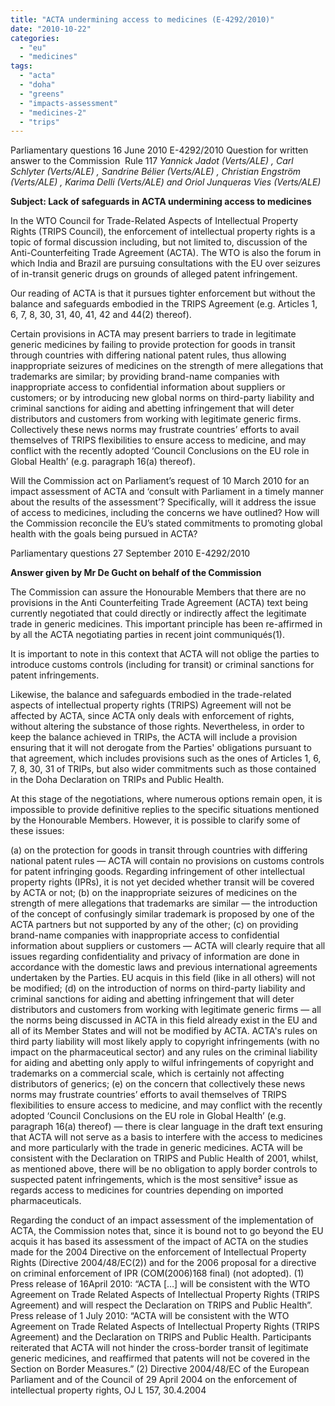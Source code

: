 ```yaml
---
title: "ACTA undermining access to medicines (E-4292/2010)"
date: "2010-10-22"
categories: 
  - "eu"
  - "medicines"
tags: 
  - "acta"
  - "doha"
  - "greens"
  - "impacts-assessment"
  - "medicines-2"
  - "trips"
---
```


Parliamentary questions 16 June 2010 E-4292/2010 Question for written answer to the Commission  Rule 117 _Yannick Jadot (Verts/ALE) , Carl Schlyter (Verts/ALE) , Sandrine Bélier (Verts/ALE) , Christian Engström (Verts/ALE) , Karima Delli (Verts/ALE) and Oriol Junqueras Vies (Verts/ALE)_

**Subject: Lack of safeguards in ACTA undermining access to medicines**

In the WTO Council for Trade-Related Aspects of Intellectual Property Rights (TRIPS Council), the enforcement of intellectual property rights is a topic of formal discussion including, but not limited to, discussion of the Anti-Counterfeiting Trade Agreement (ACTA). The WTO is also the forum in which India and Brazil are pursuing consultations with the EU over seizures of in-transit generic drugs on grounds of alleged patent infringement.

Our reading of ACTA is that it pursues tighter enforcement but without the balance and safeguards embodied in the TRIPS Agreement (e.g. Articles 1, 6, 7, 8, 30, 31, 40, 41, 42 and 44(2) thereof).

Certain provisions in ACTA may present barriers to trade in legitimate generic medicines by failing to provide protection for goods in transit through countries with differing national patent rules, thus allowing inappropriate seizures of medicines on the strength of mere allegations that trademarks are similar; by providing brand-name companies with inappropriate access to confidential information about suppliers or customers; or by introducing new global norms on third-party liability and criminal sanctions for aiding and abetting infringement that will deter distributors and customers from working with legitimate generic firms. Collectively these news norms may frustrate countries’ efforts to avail themselves of TRIPS flexibilities to ensure access to medicine, and may conflict with the recently adopted ‘Council Conclusions on the EU role in Global Health’ (e.g. paragraph 16(a) thereof).

Will the Commission act on Parliament’s request of 10 March 2010 for an impact assessment of ACTA and ‘consult with Parliament in a timely manner about the results of the assessment’? Specifically, will it address the issue of access to medicines, including the concerns we have outlined? How will the Commission reconcile the EU’s stated commitments to promoting global health with the goals being pursued in ACTA?

Parliamentary questions 27 September 2010 E-4292/2010

**Answer given by Mr De Gucht on behalf of the Commission**

The Commission can assure the Honourable Members that there are no provisions in the Anti Counterfeiting Trade Agreement (ACTA) text being currently negotiated that could directly or indirectly affect the legitimate trade in generic medicines. This important principle has been re-affirmed in by all the ACTA negotiating parties in recent joint communiqués(1).

It is important to note in this context that ACTA will not oblige the parties to introduce customs controls (including for transit) or criminal sanctions for patent infringements.

Likewise, the balance and safeguards embodied in the trade-related aspects of intellectual property rights (TRIPS) Agreement will not be affected by ACTA, since ACTA only deals with enforcement of rights, without altering the substance of those rights. Nevertheless, in order to keep the balance achieved in TRIPs, the ACTA will include a provision ensuring that it will not derogate from the Parties' obligations pursuant to that agreement, which includes provisions such as the ones of Articles 1, 6, 7, 8, 30, 31 of TRIPs, but also wider commitments such as those contained in the Doha Declaration on TRIPs and Public Health.

At this stage of the negotiations, where numerous options remain open, it is impossible to provide definitive replies to the specific situations mentioned by the Honourable Members. However, it is possible to clarify some of these issues:

(a) on the protection for goods in transit through countries with differing national patent rules — ACTA will contain no provisions on customs controls for patent infringing goods. Regarding infringement of other intellectual property rights (IPRs), it is not yet decided whether transit will be covered by ACTA or not; (b) on the inappropriate seizures of medicines on the strength of mere allegations that trademarks are similar — the introduction of the concept of confusingly similar trademark is proposed by one of the ACTA partners but not supported by any of the other; (c) on providing brand-name companies with inappropriate access to confidential information about suppliers or customers — ACTA will clearly require that all issues regarding confidentiality and privacy of information are done in accordance with the domestic laws and previous international agreements undertaken by the Parties. EU acquis in this field (like in all others) will not be modified; (d) on the introduction of norms on third-party liability and criminal sanctions for aiding and abetting infringement that will deter distributors and customers from working with legitimate generic firms — all the norms being discussed in ACTA in this field already exist in the EU and all of its Member States and will not be modified by ACTA. ACTA's rules on third party liability will most likely apply to copyright infringements (with no impact on the pharmaceutical sector) and any rules on the criminal liability for aiding and abetting only apply to wilful infringements of copyright and trademarks on a commercial scale, which is certainly not affecting distributors of generics; (e) on the concern that collectively these news norms may frustrate countries’ efforts to avail themselves of TRIPS flexibilities to ensure access to medicine, and may conflict with the recently adopted ‘Council Conclusions on the EU role in Global Health’ (e.g. paragraph 16(a) thereof) — there is clear language in the draft text ensuring that ACTA will not serve as a basis to interfere with the access to medicines and more particularly with the trade in generic medicines. ACTA will be consistent with the Declaration on TRIPS and Public Health of 2001, whilst, as mentioned above, there will be no obligation to apply border controls to suspected patent infringements, which is the most sensitive² issue as regards access to medicines for countries depending on imported pharmaceuticals.

Regarding the conduct of an impact assessment of the implementation of ACTA, the Commission notes that, since it is bound not to go beyond the EU acquis it has based its assessment of the impact of ACTA on the studies made for the 2004 Directive on the enforcement of Intellectual Property Rights (Directive 2004/48/EC(2)) and for the 2006 proposal for a directive on criminal enforcement of IPR (COM(2006)168 final) (not adopted). (1) Press release of 16April 2010: “ACTA \[…\] will be consistent with the WTO Agreement on Trade Related Aspects of Intellectual Property Rights (TRIPS Agreement) and will respect the Declaration on TRIPS and Public Health”. Press release of 1 July 2010: “ACTA will be consistent with the WTO Agreement on Trade Related Aspects of Intellectual Property Rights (TRIPS Agreement) and the Declaration on TRIPS and Public Health. Participants reiterated that ACTA will not hinder the cross-border transit of legitimate generic medicines, and reaffirmed that patents will not be covered in the Section on Border Measures.” (2) Directive 2004/48/EC of the European Parliament and of the Council of 29 April 2004 on the enforcement of intellectual property rights, OJ L 157, 30.4.2004
